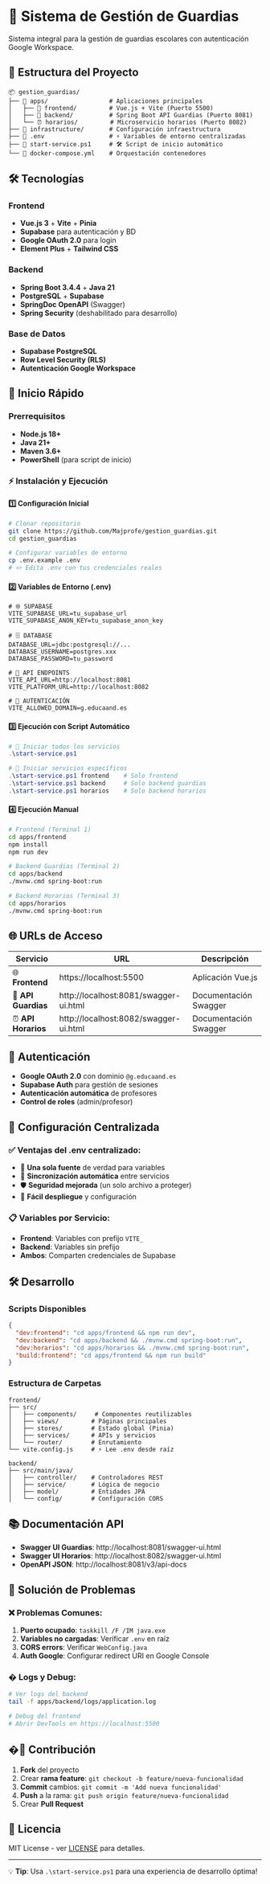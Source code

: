 # 🏫 Sistema de Gestión de Guardias

Sistema integral para la gestión de guardias escolares con autenticación Google Workspace.

## 🚀 Estructura del Proyecto

```
📦 gestion_guardias/
├── 📁 apps/                 # Aplicaciones principales
│   ├── 📱 frontend/         # Vue.js + Vite (Puerto 5500)
│   ├── 🚀 backend/          # Spring Boot API Guardias (Puerto 8081)
│   └── ⏰ horarios/         # Microservicio horarios (Puerto 8082)
├── 📁 infrastructure/       # Configuración infraestructura
├── 📄 .env                  # ⚡ Variables de entorno centralizadas
├── 📄 start-service.ps1     # 🛠️ Script de inicio automático
└── 📄 docker-compose.yml    # Orquestación contenedores
```

## 🛠️ Tecnologías

### Frontend
- **Vue.js 3** + **Vite** + **Pinia**
- **Supabase** para autenticación y BD
- **Google OAuth 2.0** para login
- **Element Plus** + **Tailwind CSS**

### Backend
- **Spring Boot 3.4.4** + **Java 21**
- **PostgreSQL** + **Supabase**
- **SpringDoc OpenAPI** (Swagger)
- **Spring Security** (deshabilitado para desarrollo)

### Base de Datos
- **Supabase PostgreSQL**
- **Row Level Security (RLS)**
- **Autenticación Google Workspace**

## 🚀 Inicio Rápido

### Prerrequisitos
- **Node.js 18+**
- **Java 21+**
- **Maven 3.6+**
- **PowerShell** (para script de inicio)

### ⚡ Instalación y Ejecución

#### 1️⃣ Configuración Inicial
```bash
# Clonar repositorio
git clone https://github.com/Majprofe/gestion_guardias.git
cd gestion_guardias

# Configurar variables de entorno
cp .env.example .env
# ✏️ Edita .env con tus credenciales reales
```

#### 2️⃣ Variables de Entorno (.env)
```env
# 🌐 SUPABASE
VITE_SUPABASE_URL=tu_supabase_url
VITE_SUPABASE_ANON_KEY=tu_supabase_anon_key

# 🗄️ DATABASE  
DATABASE_URL=jdbc:postgresql://...
DATABASE_USERNAME=postgres.xxx
DATABASE_PASSWORD=tu_password

# 🚀 API ENDPOINTS
VITE_API_URL=http://localhost:8081
VITE_PLATFORM_URL=http://localhost:8082

# 🔐 AUTENTICACIÓN
VITE_ALLOWED_DOMAIN=g.educaand.es
```

#### 3️⃣ Ejecución con Script Automático
```powershell
# 🚀 Iniciar todos los servicios
.\start-service.ps1

# 🎯 Iniciar servicios específicos
.\start-service.ps1 frontend    # Solo frontend
.\start-service.ps1 backend     # Solo backend guardias  
.\start-service.ps1 horarios    # Solo backend horarios
```

#### 4️⃣ Ejecución Manual
```bash
# Frontend (Terminal 1)
cd apps/frontend
npm install
npm run dev

# Backend Guardias (Terminal 2)  
cd apps/backend
./mvnw.cmd spring-boot:run

# Backend Horarios (Terminal 3)
cd apps/horarios
./mvnw.cmd spring-boot:run
```

## 🌐 URLs de Acceso

| Servicio | URL | Descripción |
|----------|-----|-------------|
| 🌐 **Frontend** | https://localhost:5500 | Aplicación Vue.js |
| 🔧 **API Guardias** | http://localhost:8081/swagger-ui.html | Documentación Swagger |
| ⏰ **API Horarios** | http://localhost:8082/swagger-ui.html | Documentación Swagger |

## 🔐 Autenticación

- **Google OAuth 2.0** con dominio `@g.educaand.es`
- **Supabase Auth** para gestión de sesiones
- **Autenticación automática** de profesores
- **Control de roles** (admin/profesor)

## 📁 Configuración Centralizada

### ✅ Ventajas del .env centralizado:
- 🎯 **Una sola fuente** de verdad para variables
- 🔄 **Sincronización automática** entre servicios  
- 🛡️ **Seguridad mejorada** (un solo archivo a proteger)
- 🚀 **Fácil despliegue** y configuración

### 📋 Variables por Servicio:
- **Frontend**: Variables con prefijo `VITE_`
- **Backend**: Variables sin prefijo
- **Ambos**: Comparten credenciales de Supabase

## 🛠️ Desarrollo

### Scripts Disponibles
```json
{
  "dev:frontend": "cd apps/frontend && npm run dev",
  "dev:backend": "cd apps/backend && ./mvnw.cmd spring-boot:run", 
  "dev:horarios": "cd apps/horarios && ./mvnw.cmd spring-boot:run",
  "build:frontend": "cd apps/frontend && npm run build"
}
```

### Estructura de Carpetas
```
frontend/
├── src/
│   ├── components/     # Componentes reutilizables
│   ├── views/         # Páginas principales  
│   ├── stores/        # Estado global (Pinia)
│   ├── services/      # APIs y servicios
│   └── router/        # Enrutamiento
└── vite.config.js     # ⚡ Lee .env desde raíz

backend/
├── src/main/java/
│   ├── controller/    # Controladores REST
│   ├── service/       # Lógica de negocio
│   ├── model/         # Entidades JPA
│   └── config/        # Configuración CORS
```

## 📚 Documentación API

- **Swagger UI Guardias**: http://localhost:8081/swagger-ui.html
- **Swagger UI Horarios**: http://localhost:8082/swagger-ui.html  
- **OpenAPI JSON**: http://localhost:8081/v3/api-docs

## 🐛 Solución de Problemas

### ❌ Problemas Comunes:

1. **Puerto ocupado**: `taskkill /F /IM java.exe`
2. **Variables no cargadas**: Verificar `.env` en raíz
3. **CORS errors**: Verificar `WebConfig.java`
4. **Auth Google**: Configurar redirect URI en Google Console

### � Logs y Debug:
```bash
# Ver logs del backend
tail -f apps/backend/logs/application.log

# Debug del frontend  
# Abrir DevTools en https://localhost:5500
```

## �👥 Contribución

1. **Fork** del proyecto
2. Crear **rama feature**: `git checkout -b feature/nueva-funcionalidad`
3. **Commit** cambios: `git commit -m 'Add nueva funcionalidad'`
4. **Push** a la rama: `git push origin feature/nueva-funcionalidad`  
5. Crear **Pull Request**

## 📄 Licencia

MIT License - ver [LICENSE](LICENSE) para detalles.

---

💡 **Tip**: Usa `.\start-service.ps1` para una experiencia de desarrollo óptima!